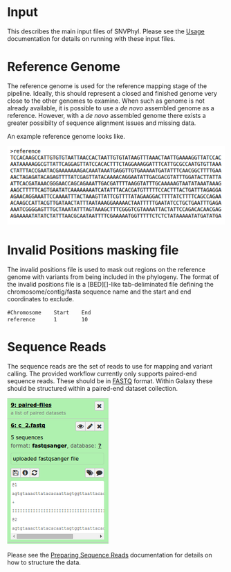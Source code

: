 # Input

This describes the main input files of SNVPhyl.  Please see the [Usage][] documentation for details on running with these input files.

# Reference Genome

The reference genome is used for the reference mapping stage of the pipeline.  Ideally, this should represent a closed and finished genome very close to the other genomes to examine.  When such as genome is not already available, it is possible to use a *de novo* assembled genome as a reference.  However, with a *de novo* assembled genome there exists a greater possibilty of sequence alignment issues and missing data.

An example reference genome looks like.

![reference-genome][]

# Invalid Positions masking file

The invalid positions file is used to mask out regions on the reference genome with variants from being included in the phylogeny.  The format of the invalid positions file is a [BED][]-like tab-deliminated file defining the chromosome/contig/fasta sequence name and the start and end coordinates to exclude.

```
#Chromosome    Start    End
reference      1        10
```

# Sequence Reads

The sequence reads are the set of reads to use for mapping and variant calling.  The provided workflow currently only supports paired-end sequence reads.  These should be in [FASTQ][] format.  Within Galaxy these should be structured within a paired-end dataset collection.

![galaxy-paired-sequence-reads][]

Please see the [Preparing Sequence Reads][] documentation for details on how to structure the data.

[Usage]: usage.md
[reference-genome]: images/reference-genome.png
[FASTQ]: https://en.wikipedia.org/wiki/FASTQ_format
[galaxy-paired-sequence-reads]: images/galaxy-paired-sequence-reads.png
[Preparing Sequence Reads]: usage.md#preparing-sequence-reads
